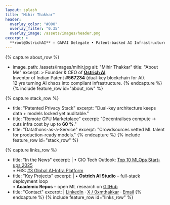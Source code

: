 ```yaml
---
layout: splash
title: "Mihir Thakkar"
header:
  overlay_color: "#000"
  overlay_filter: "0.35"
  overlay_image: /assets/images/header.png
excerpt: >
  **root@OstrichAI** — GAFAI Delegate • Patent-backed AI Infrastructure
---
```


{% capture about_row %}
- image_path: /assets/images/mihir.jpg
  alt: "Mihir Thakkar"
  title: "About Me"
  excerpt: >
    Founder & CEO of **[Ostrich AI](https://ostrichai.webflow.io/)**.  
    Inventor of Indian Patent **#567234** (dual-key blockchain for AI).  
    12 yrs turning AI chaos into compliant infrastructure.
{% endcapture %}
{% include feature_row id="about_row" %}

{% capture stack_row %}
- title: "Patented Privacy Stack"
  excerpt: "Dual-key architecture keeps data + models locked yet auditable."
- title: "Remote GPU Marketplace"
  excerpt: "Decentralises compute → cuts infra cost by up to **60 %**."
- title: "Datathons-as-a-Service"
  excerpt: "Crowdsources vetted ML talent for production-ready models."
{% endcapture %}
{% include feature_row id="stack_row" %}

{% capture links_row %}
- title: "In the News"
  excerpt: |
    • CIO Tech Outlook: [Top 10 MLOps Start-ups 2025](https://www.ciotechoutlook.com/solutions/mlops-startups/vendor/2025/_ostrich_ai_)  
    • F6S: [#3 Global AI-Infra Platform](https://www.f6s.com/companies/ai-infrastructure/india/co)
- title: "Key Projects"
  excerpt: |
    • **Ostrich AI Studio** – full-stack deployment loop  
    • **Academic Repos** – open ML research on [GitHub](https://github.com/mihir-ai-lab)
- title: "Contact"
  excerpt: |
    [LinkedIn](https://linkedin.com/in/thakkarmihir) ·
    [X / 0xmthakkar](https://twitter.com/0xmthakkar) ·
    <a href="mailto:mthakkar@ostrich-ai.com">Email</a>
{% endcapture %}
{% include feature_row id="links_row" %}

